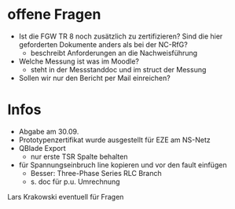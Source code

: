 # offene Fragen

- Ist die FGW TR 8 noch zusätzlich zu zertifizieren? Sind die hier geforderten Dokumente anders als bei der NC-RfG?
	- beschreibt Anforderungen an die Nachweisführung
- Welche Messung ist was im Moodle?
	- steht in der Messstanddoc und im struct der Messung
- Sollen wir nur den Bericht per Mail einreichen?

# Infos

- Abgabe am 30.09.
- Prototypenzertifikat wurde ausgestellt für EZE am NS-Netz
- QBlade Export
	- nur erste TSR Spalte behalten
- für Spannungseinbruch line kopieren und vor den fault einfügen
	- Besser: Three-Phase Series RLC Branch
	- s. doc für p.u. Umrechnung

Lars Krakowski eventuell für Fragen